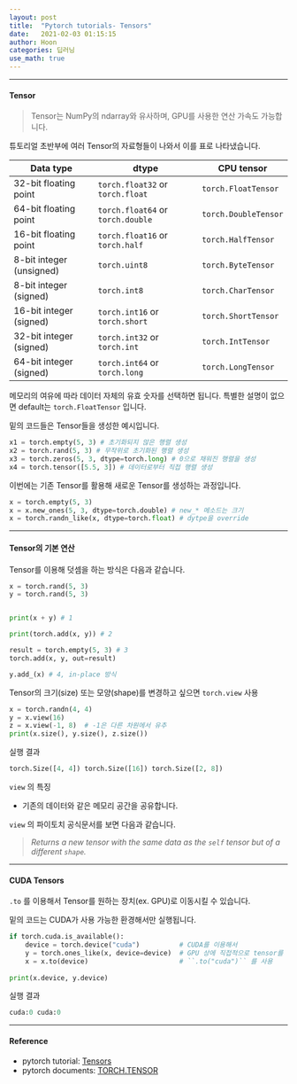 ```yaml
---
layout: post
title:  "Pytorch tutorials- Tensors"
date:   2021-02-03 01:15:15
author: Hoon
categories: 딥러닝
use_math: true
---
```


----

#### Tensor

> Tensor는 NumPy의 ndarray와 유사하며, GPU를 사용한 연산 가속도 가능합니다.

튜토리얼 초반부에 여러 Tensor의 자료형들이 나와서 이를 표로 나타냈습니다.

| Data type                | dtype                             | CPU tensor           |
| ------------------------ | --------------------------------- | -------------------- |
| 32-bit floating point    | `torch.float32` or `torch.float`  | `torch.FloatTensor`  |
| 64-bit floating point    | `torch.float64` or `torch.double` | `torch.DoubleTensor` |
| 16-bit floating point    | `torch.float16` or `torch.half`   | `torch.HalfTensor`   |
| 8-bit integer (unsigned) | `torch.uint8`                     | `torch.ByteTensor`   |
| 8-bit integer (signed)   | `torch.int8`                      | `torch.CharTensor`   |
| 16-bit integer (signed)  | `torch.int16` or `torch.short`    | `torch.ShortTensor`  |
| 32-bit integer (signed)  | `torch.int32` or `torch.int`      | `torch.IntTensor`    |
| 64-bit integer (signed)  | `torch.int64` or `torch.long`     | `torch.LongTensor`   |

메모리의 여유에 따라 데이터 자체의 유효 숫자를 선택하면 됩니다. 특별한 설명이 없으면 default는 `torch.FloatTensor` 입니다.

밑의 코드들은 Tensor들을 생성한 예시입니다.

~~~python
x1 = torch.empty(5, 3) # 초기화되지 않은 행렬 생성
x2 = torch.rand(5, 3) # 무작위로 초기화된 행렬 생성
x3 = torch.zeros(5, 3, dtype=torch.long) # 0으로 채워진 행렬을 생성
x4 = torch.tensor([5.5, 3]) # 데이터로부터 직접 행렬 생성
~~~

이번에는 기존 Tensor를 활용해 새로운 Tensor를 생성하는 과정입니다.

~~~python
x = torch.empty(5, 3)
x = x.new_ones(5, 3, dtype=torch.double) # new_* 메소드는 크기
x = torch.randn_like(x, dtype=torch.float) # dytpe을 override
~~~

----

#### Tensor의 기본 연산

Tensor를 이용해 덧셈을 하는 방식은 다음과 같습니다.

~~~python
x = torch.rand(5, 3)
y = torch.rand(5, 3)


print(x + y) # 1

print(torch.add(x, y)) # 2

result = torch.empty(5, 3) # 3
torch.add(x, y, out=result)

y.add_(x) # 4, in-place 방식
~~~

Tensor의 크기(size) 또는 모양(shape)를 변경하고 싶으면 `torch.view` 사용

~~~python
x = torch.randn(4, 4)
y = x.view(16)
z = x.view(-1, 8)  # -1은 다른 차원에서 유추
print(x.size(), y.size(), z.size())
~~~

실행 결과

~~~python
torch.Size([4, 4]) torch.Size([16]) torch.Size([2, 8])
~~~

`view` 의 특징

* 기존의 데이터와 같은 메모리 공간을 공유합니다.

`view` 의 파이토치 공식문서를 보면 다음과 같습니다.

> *Returns a new tensor with the same data as the `self` tensor but of a different `shape`.*

----

#### CUDA Tensors

`.to` 를 이용해서 Tensor를 원하는 장치(ex. GPU)로 이동시킬 수 있습니다.

밑의 코드는 CUDA가 사용 가능한 환경해서만 실행됩니다.

~~~python
if torch.cuda.is_available():
    device = torch.device("cuda")          # CUDA를 이용해서
    y = torch.ones_like(x, device=device)  # GPU 상에 직접적으로 tensor를 생성하거나
    x = x.to(device)                       # ``.to("cuda")`` 를 사용
    
print(x.device, y.device)
~~~

실행 결과

~~~python
cuda:0 cuda:0
~~~

----

#### Reference

* pytorch tutorial: [Tensors](https://pytorch.org/tutorials/beginner/blitz/tensor_tutorial.html#sphx-glr-beginner-blitz-tensor-tutorial-py)
* pytorch documents: [TORCH.TENSOR](https://pytorch.org/docs/stable/tensors.html)

